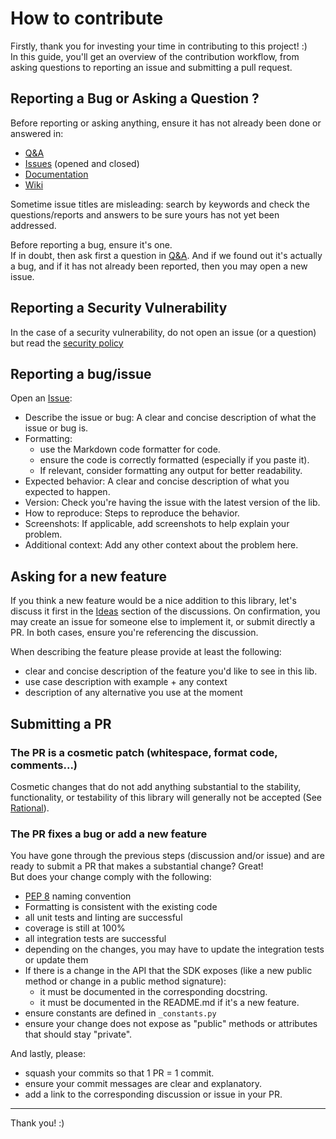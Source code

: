 # How to contribute

Firstly, thank you for investing your time in contributing to this project! :)  
In this guide, you'll get an overview of the contribution workflow, from asking questions to reporting an issue and submitting a pull request.

## Reporting a Bug or Asking a Question ?

Before reporting or asking anything, ensure it has not already been done or answered in:
 - [Q&A](https://github.com/Elnaril/uniswap-universal-router-decoder/discussions/categories/q-a)
 - [Issues](https://github.com/Elnaril/uniswap-universal-router-decoder/issues) (opened and closed)
 - [Documentation](https://github.com/Elnaril/uniswap-universal-router-decoder?tab=readme-ov-file#uniswap-universal-router-decoder--encoder)
 - [Wiki](https://github.com/Elnaril/uniswap-universal-router-decoder/wiki)

Sometime issue titles are misleading: search by keywords and check the questions/reports and answers to be sure yours has not yet been addressed.

Before reporting a bug, ensure it's one.  
If in doubt, then ask first a question in [Q&A](https://github.com/Elnaril/uniswap-universal-router-decoder/discussions/categories/q-a).
And if we found out it's actually a bug, and if it has not already been reported, then you may open a new issue. 

## Reporting a Security Vulnerability

In the case of a security vulnerability, do not open an issue (or a question) but read the [security policy](https://github.com/Elnaril/uniswap-universal-router-decoder?tab=security-ov-file)

## Reporting a bug/issue

Open an [Issue](https://github.com/Elnaril/uniswap-universal-router-decoder/issues):
- Describe the issue or bug: A clear and concise description of what the issue or bug is.
- Formatting: 
  - use the Markdown code formatter for code.
  - ensure the code is correctly formatted (especially if you paste it).
  - If relevant, consider formatting any output for better readability.
- Expected behavior: A clear and concise description of what you expected to happen.
- Version: Check you're having the issue with the latest version of the lib.
- How to reproduce: Steps to reproduce the behavior.
- Screenshots: If applicable, add screenshots to help explain your problem.
- Additional context: Add any other context about the problem here.

## Asking for a new feature
If you think a new feature would be a nice addition to this library, let's discuss it first in the [Ideas](https://github.com/Elnaril/uniswap-universal-router-decoder/discussions/categories/ideas) section of the discussions.
On confirmation, you may create an issue for someone else to implement it, or submit directly a PR.
In both cases, ensure you're referencing the discussion.

When describing the feature please provide at least the following:
- clear and concise description of the feature you'd like to see in this lib.
- use case description with example + any context
- description of any alternative you use at the moment

## Submitting a PR

### The PR is a cosmetic patch (whitespace, format code, comments...)
Cosmetic changes that do not add anything substantial to the stability, functionality, or testability of this library will generally not be accepted (See [Rational](https://github.com/rails/rails/pull/13771#issuecomment-32746700)).

### The PR fixes a bug or add a new feature
You have gone through the previous steps (discussion and/or issue) and are ready to submit a PR that makes a substantial change?
Great!  
But does your change comply with the following:
- [PEP 8](https://peps.python.org/pep-0008/#function-and-variable-names) naming convention
- Formatting is consistent with the existing code
- all unit tests and linting are successful
- coverage is still at 100%
- all integration tests are successful
- depending on the changes, you may have to update the integration tests or update them
- If there is a change in the API that the SDK exposes (like a new public method or change in a public method signature):
  - it must be documented in the corresponding docstring.
  - it must be documented in the README.md if it's a new feature.
- ensure constants are defined in `_constants.py`
- ensure your change does not expose as "public" methods or attributes that should stay "private".

And lastly, please:
 - squash your commits so that 1 PR = 1 commit.
 - ensure your commit messages are clear and explanatory.
 - add a link to the corresponding discussion or issue in your PR.

-----
Thank you! :)
